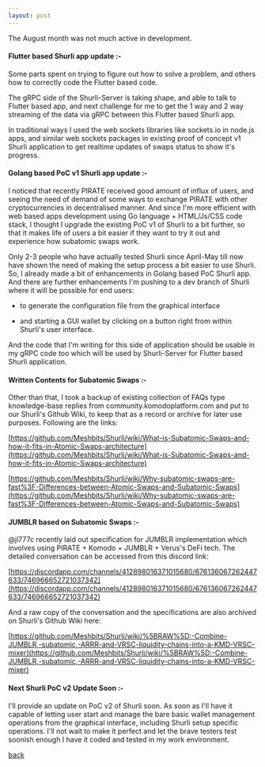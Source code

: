 ```yaml
---
layout: post
---
```


The August month was not much active in development. 

#### Flutter based Shurli app update :-

Some parts spent on trying to figure out how to solve a problem, and others how to correctly code the Flutter based code.

The gRPC side of the Shurli-Server is taking shape, and able to talk to Flutter based app, and next challenge for me to get the 1 way and 2 way streaming of the data via gRPC between this Flutter based Shurli app.

In traditional ways I used the web sockets libraries like sockets.io in node.js apps, and similar web sockets packages in existing proof of concept v1 Shurli application to get realtime updates of swaps status to show it's progress.



#### Golang based PoC v1 Shurli app update :-

I noticed that recently PIRATE received good amount of influx of users, and seeing the need of demand of some ways to exchange PIRATE with other cryptocurrencies in decentralised manner. And since I'm more efficient with web based apps development using Go language + HTML/Js/CSS code stack, I thought I upgrade the existing PoC v1 of Shurli to a bit further, so that it makes life of users a bit easier if they want to try it out and experience how subatomic swaps work.



Only 2-3 people who have actually tested Shurli since April-May till now have shown the need of making the setup process a bit easier to use Shurli. So, I already made a bit of enhancements in Golang based PoC Shurli app. And there are further enhancements I'm pushing to a dev branch of Shurli where it will be possible for end users:

- to generate the configuration file from the graphical interface

- and starting a GUI wallet by clicking on a button right from within Shurli's user interface.



And the code that I'm writing for this side of application should be usable in my gRPC code too which will be used by Shurli-Server for Flutter based Shurli application.

#### Written Contents for Subatomic Swaps :-

Other than that, I took a backup of existing collection of FAQs type knowledge-base replies from community.komodoplatform.com and put to our Shurli's Github Wiki, to keep that as a record or archive for later use purposes. Following are the links:

[https://github.com/Meshbits/Shurli/wiki/What-is-Subatomic-Swaps-and-how-it-fits-in-Atomic-Swaps-architecture](https://github.com/Meshbits/Shurli/wiki/What-is-Subatomic-Swaps-and-how-it-fits-in-Atomic-Swaps-architecture)

[https://github.com/Meshbits/Shurli/wiki/Why-subatomic-swaps-are-fast%3F-Differences-between-Atomic-Swaps-and-Subatomic-Swaps](https://github.com/Meshbits/Shurli/wiki/Why-subatomic-swaps-are-fast%3F-Differences-between-Atomic-Swaps-and-Subatomic-Swaps)

#### JUMBLR based on Subatomic Swaps :-

@jl777c recently laid out specification for JUMBLR implementation which involves using PIRATE + Komodo + JUMBLR + Verus's DeFi tech. The detailed conversation can be accessed from this discord link:

[https://discordapp.com/channels/412898016371015680/676136067262447633/746966652721037342](https://discordapp.com/channels/412898016371015680/676136067262447633/746966652721037342)


And a raw copy of the conversation and the specifications are also archived on Shurli's Github Wiki here:

[https://github.com/Meshbits/Shurli/wiki/%5BRAW%5D:-Combine-JUMBLR,-subatomic,-ARRR-and-VRSC-liquidity-chains-into-a-KMD-VRSC-mixer](https://github.com/Meshbits/Shurli/wiki/%5BRAW%5D:-Combine-JUMBLR,-subatomic,-ARRR-and-VRSC-liquidity-chains-into-a-KMD-VRSC-mixer)

#### Next Shurli PoC v2 Update Soon :-

I'll provide an update on PoC v2 of Shurli soon. As soon as I'll have it capable of letting user start and manage the bare basic wallet management operations from the graphical interface, including Shurli setup specific operations. I'll not wait to make it perfect and let the brave testers test soonish enough I have it coded and tested in my work environment.

[back](./)